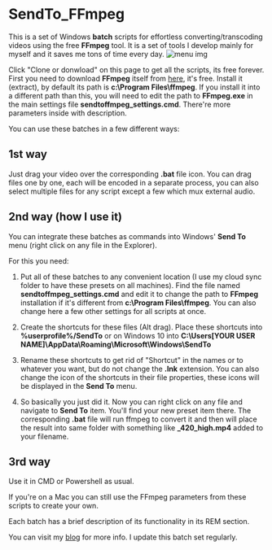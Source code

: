 # SendTo_FFmpeg
This is a set of Windows **batch** scripts for effortless converting/transcoding videos using the free **FFmpeg** tool. It is a set of tools I develop mainly for myself and it saves me tons of time every day.
![menu img](https://i.imgur.com/1SOp2wO.png "SendTo_FFmpeg presets in the standard windows Send To menu")

Click "Clone or donwload" on this page to get all the scripts, its free forever.
First you need to download **FFmpeg** itself from [here](https://www.ffmpeg.org/download.html), it's free.
Install it (extract), by default its path is **c:\Program Files\ffmpeg**. If you install it into a different path than this, you will need to edit the path to **FFmpeg.exe** in the main settings file **sendtoffmpeg_settings.cmd**. There're more parameters inside with description.

You can use these batches in a few different ways:

## 1st way
Just drag your video over the corresponding **.bat** file icon.
You can drag files one by one, each will be encoded in a separate process, you can also select multiple files for any script except a few which mux external audio.

## 2nd way (how I use it)
You can integrate these batches as commands into Windows' **Send To** menu (right click on any file in the Explorer).

For this you need:

1. Put all of these batches to any convenient location (I use my cloud sync folder to have these presets on all machines). Find the file named **sendtoffmpeg_settings.cmd** and edit it to change the path to **FFmpeg** installation if it's different from **c:\Program Files\ffmpeg**. You can also change here a few other settings for all scripts at once.

2. Create the shortcuts for these files (Alt drag). Place these shortcuts into **%userprofile%/SendTo** or on Windows 10 into **C:\Users\[YOUR USER NAME]\AppData\Roaming\Microsoft\Windows\SendTo**

3. Rename these shortcuts to get rid of "Shortcut" in the names or to whatever you want, but do not change the **.lnk** extension.
You can also change the icon of the shortcuts in their file properties, these icons will be displayed in the **Send To** menu.

4. So basically you just did it. Now you can right click on any file and navigate to **Send To** item.
You'll find your new preset item there. The corresponding **.bat** file will run ffmpeg to convert it
and then will place the result into same folder with something like **_420_high.mp4** added to your filename.

## 3rd way

Use it in CMD or Powershell as usual.

If you're on a Mac you can still use the FFmpeg parameters from these scripts to create your own.

Each batch has a brief description of its functionality in its REM section.

You can visit my [blog](https://keeraah.blogspot.com/2018/02/ffmpeg-lifehack-1.html) for more info.
I update this batch set regularly.
